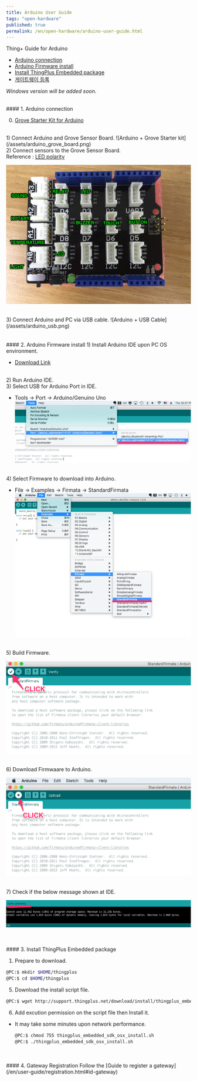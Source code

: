 ```yaml
---
title: Arduino User Guide
tags: "open-hardware"
published: true
permalink: /en/open-hardware/arduino-user-guide.html
---
```


Thing+ Guide for Arduino<br/>
<div id='id-setting'></div>

* [Arduino connection](#id-setting)
* [Arduino Firmware install](#id-firmware)
* [Install ThingPlus Embedded package](#id-package)
* [게이트웨이 등록](#id-register)

_Windows version will be added soon._

<br/>
#### 1. Arduino connection

0) <a href="http://www.seeedstudio.com/depot/Grove-Starter-Kit-for-Arduino-p-1855.html" target="_blank">Grove Starter Kit for Arduino</a>

<br/>
1) Connect Arduino and Grove Sensor Board.
![Arduino + Grove Starter kit](/assets/arduino_grove_board.png)

<br/>
2) Connect sensors to the Grove Sensor Board.<br/>
  Reference : <a href="#" class="ledtip" data-tooltip="">LED polarity</a>

![Arduino + Grove Sensor Board + Sensors](/assets/arduino_sensors.png)

<br/>
3) Connect Arduino and PC via USB cable.
![Arduino + USB Cable](/assets/arduino_usb.png)

<div id='id-firmware'></div>
<br/><br/>
#### 2. Arduino Firmware install
1) Install Arduino IDE upon PC OS environment.

   - <a href="https://www.arduino.cc/en/Main/Software" target="_blank">Download Link</a>

<br/>
2) Run Arduino IDE.


<br/>
3) Select USB for Arduino Port in IDE.

   - Tools -> Port -> Arduino/Genuino Uno
![Arduino Select Port](/assets/arduino_ide_select_port.png)

<br/>
4) Select Firmware to download into Arduino.

   - File -> Examples -> Firmata -> StandardFirmata
![Arduino Select Firmware](/assets/arduino_ide_select_firmare.png)

<br/>
5) Build Firmware.

![Arduino Verify](/assets/arduino_ide_verify.png)

<br/>
6) Download Firmwaare to Arduino.

![Arduino Download](/assets/arduino_ide_upload.png)

<br/>
7) Check if the below message shown at IDE.

![Arduino Download Success](/assets/arduino_ide_upload_done.png)

<div id='id-package'></div>
<br/><br/>
#### 3. Install ThingPlus Embedded package

1) Prepare to download.

```bash
@PC:$ mkdir $HOME/thingplus
@PC:$ cd $HOME/thingplus
```

5) Download the install script file.

```bash
@PC:$ wget http://support.thingplus.net/download/install/thingplus_embedded_sdk_osx_install.sh
```

6) Add excution permission on the script file then Install it.

- It may take some minutes upon network performance.

    ```bash
    @PC:$ chmod 755 thingplus_embedded_sdk_osx_install.sh
    @PC:$ ./thingplus_embedded_sdk_osx_install.sh
    ```

<div id='id-register'></div>
<br/><br/>
#### 4. Gateway Registration
Follow the [Guide to register a gateway](/en/user-guide/registration.html#id-gateway) 
